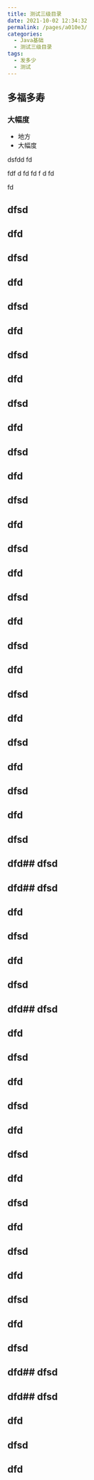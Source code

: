 ```yaml
---
title: 测试三级目录
date: 2021-10-02 12:34:32
permalink: /pages/a010e3/
categories:
  - Java基础
  - 测试三级目录
tags:
  - 发多少
  - 测试
---
```



## 多福多寿
### 大幅度

- 地方
- 大幅度

dsfdd
fd

fdf
d
fd
fd
f
d
fd

fd

## dfsd
## dfd
## dfsd
## dfd
## dfsd
## dfd
## dfsd
## dfd
## dfsd
## dfd
## dfsd
## dfd
## dfsd
## dfd
## dfsd
## dfd
## dfsd
## dfd

## dfsd
## dfd
## dfsd
## dfd
## dfsd
## dfd

## dfsd
## dfd
## dfsd
## dfd## dfsd
## dfd## dfsd
## dfd
## dfsd
## dfd
## dfsd
## dfd## dfsd
## dfd
## dfsd
## dfd
## dfsd
## dfd

## dfsd
## dfd
## dfsd
## dfd
## dfsd
## dfd
## dfsd
## dfd
## dfsd
## dfd## dfsd
## dfd## dfsd
## dfd

## dfsd
## dfd